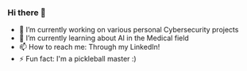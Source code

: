 ### Hi there 👋

- 🔭 I’m currently working on various personal Cybersecurity projects
- 🌱 I’m currently learning about AI in the Medical field
- 📫 How to reach me: Through my LinkedIn!
- ⚡ Fun fact: I'm a pickleball master :)

